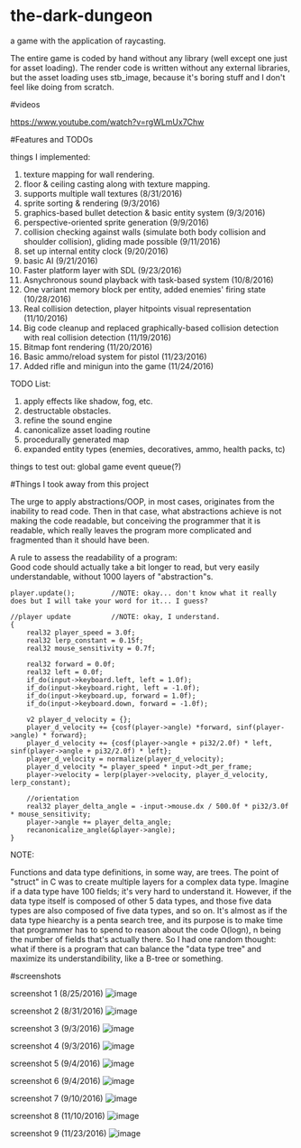 # the-dark-dungeon
a game with the application of raycasting.

The entire game is coded by hand without any library (well except one just for asset loading). The render code is written without any external libraries, but the asset loading uses stb_image, because it's boring stuff and I don't feel like doing from scratch. 

#videos

https://www.youtube.com/watch?v=rgWLmUx7Chw

#Features and TODOs

things I implemented:
 1. texture mapping for wall rendering. 
 2. floor & ceiling casting along with texture mapping.
 3. supports multiple wall textures (8/31/2016)
 4. sprite sorting & rendering (9/3/2016)
 5. graphics-based bullet detection & basic entity system (9/3/2016)
 6. perspective-oriented sprite generation (9/9/2016)
 7. collision checking against walls (simulate both body collision and shoulder collision), gliding made possible (9/11/2016)
 8. set up internal entity clock (9/20/2016)
 9. basic AI (9/21/2016)
 10. Faster platform layer with SDL (9/23/2016)
 11. Asnychronous sound playback with task-based system (10/8/2016)
 12. One variant memory block per entity, added enemies' firing state (10/28/2016)
 13. Real collision detection, player hitpoints visual representation (11/10/2016)
 14. Big code cleanup and replaced graphically-based collision detection with real collision detection (11/19/2016)
 15. Bitmap font rendering (11/20/2016)
 16. Basic ammo/reload system for pistol (11/23/2016)
 17. Added rifle and minigun into the game (11/24/2016)

 
TODO List: 
 1. apply effects like shadow, fog, etc. 
 2. destructable obstacles. 
 3. refine the sound engine 
 4. canonicalize asset loading routine
 5. procedurally generated map
 6. expanded entity types (enemies, decoratives, ammo, health packs, tc)
 
things to test out: global game event queue(?)
 
#Things I took away from this project

  The urge to apply abstractions/OOP, in most cases, originates from the inability to read code. Then in that case, what abstractions achieve is not making the code readable, but conceiving the programmer that it is readable, which really leaves the program more complicated and fragmented than it should have been. 

  A rule to assess the readability of a program:    
    Good code should actually take a bit longer to read, but very easily understandable, without 1000 layers of "abstraction"s. 
    
    
    
    player.update();         //NOTE: okay... don't know what it really does but I will take your word for it... I guess?
    
    //player update          //NOTE: okay, I understand.
    {
        real32 player_speed = 3.0f;
        real32 lerp_constant = 0.15f;
        real32 mouse_sensitivity = 0.7f;
        
        real32 forward = 0.0f;
        real32 left = 0.0f;
        if_do(input->keyboard.left, left = 1.0f);
        if_do(input->keyboard.right, left = -1.0f);
        if_do(input->keyboard.up, forward = 1.0f);
        if_do(input->keyboard.down, forward = -1.0f);
        
        v2 player_d_velocity = {};
        player_d_velocity += {cosf(player->angle) *forward, sinf(player->angle) * forward};    
        player_d_velocity += {cosf(player->angle + pi32/2.0f) * left, sinf(player->angle + pi32/2.0f) * left};    
        player_d_velocity = normalize(player_d_velocity);
        player_d_velocity *= player_speed * input->dt_per_frame;
        player->velocity = lerp(player->velocity, player_d_velocity, lerp_constant);
        
        //orientation
        real32 player_delta_angle = -input->mouse.dx / 500.0f * pi32/3.0f * mouse_sensitivity; 
        player->angle += player_delta_angle;
        recanonicalize_angle(&player->angle);
    }                        

NOTE:
 
 Functions and data type definitions, in some way, are trees. The point of "struct" in C was to create multiple layers for a complex data type. Imagine if a data type have 100 fields; it's very hard to understand it. However, if the data type itself is composed of other 5 data types, and those five data types are also composed of five data types, and so on. It's almost as if the data type hiearchy is a penta search tree, and its purpose is to make time that programmer has to spend to reason about the code O(logn), n being the number of fields that's actually there. So I had one random thought: what if there is a program that can balance the "data type tree" and maximize its understandibility, like a B-tree or something. 

#screenshots

 screenshot 1 (8/25/2016) 
![image](https://cloud.githubusercontent.com/assets/16845654/17989412/e3b28ef6-6ae1-11e6-8c19-44c8a2f1dd0e.png)

 screenshot 2 (8/31/2016)
![image](https://cloud.githubusercontent.com/assets/16845654/18156915/dc756310-6fce-11e6-9cf2-fa83e0385250.png)

 screenshot 3 (9/3/2016)
![image](https://cloud.githubusercontent.com/assets/16845654/18228426/77800290-7202-11e6-807d-63ed5401eb38.png)

 screenshot 4 (9/3/2016)
![image](https://cloud.githubusercontent.com/assets/16845654/18229402/494355e6-722d-11e6-9a59-25f2fd9712a1.png)

 screenshot 5 (9/4/2016)
![image](https://cloud.githubusercontent.com/assets/16845654/18237184/50d07c56-72e3-11e6-9a7c-7d94bdc4c2e4.png)
 
 screenshot 6 (9/4/2016)
![image](https://cloud.githubusercontent.com/assets/16845654/18238928/53187fbe-72f6-11e6-820b-8b0a7e1b3a96.png)

 screenshot 7 (9/10/2016)
![image](https://cloud.githubusercontent.com/assets/16845654/18414551/8ea1fe62-7782-11e6-9fbd-174f868bc1f5.png)

 screenshot 8 (11/10/2016)
![image](https://cloud.githubusercontent.com/assets/16845654/20205660/72523014-a78f-11e6-8367-f26a653b72d2.png)

 screenshot 9 (11/23/2016)
![image](https://cloud.githubusercontent.com/assets/16845654/20609341/1aa08602-b240-11e6-87e7-60f83c34d885.png)
